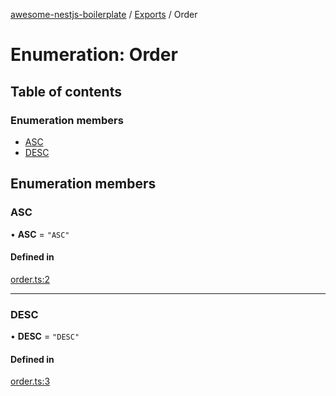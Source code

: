 [awesome-nestjs-boilerplate](../README.md) / [Exports](../modules.md) / Order

# Enumeration: Order

## Table of contents

### Enumeration members

- [ASC](Order.md#asc)
- [DESC](Order.md#desc)

## Enumeration members

### ASC

• **ASC** = `"ASC"`

#### Defined in

[order.ts:2](https://github.com/klub-deepak/poc_doc_generation_3/blob/a592bb2/src/constants/order.ts#L2)

___

### DESC

• **DESC** = `"DESC"`

#### Defined in

[order.ts:3](https://github.com/klub-deepak/poc_doc_generation_3/blob/a592bb2/src/constants/order.ts#L3)
